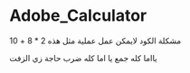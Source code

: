 # Adobe_Calculator
مشكلة الكود لايمكن عمل عملية 
مثل هذه 
2 * 8 + 10

يااما كله جمع يا اما كله ضرب
حاجة زي الزفت
